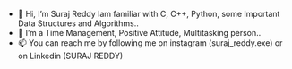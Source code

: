 - 👋 Hi, I’m Suraj Reddy
 Iam familiar with C, C++, Python, some Important Data Structures and Algorithms..
- 🌱 I’m a Time Management, Positive Attitude, Multitasking person..
- 📫 You can reach me by following me on instagram (suraj_reddy.exe) or on Linkedin (SURAJ REDDY)

<!---
CurlySuraj/CurlySuraj is a ✨ special ✨ repository because its `README.md` (this file) appears on your GitHub profile.
You can click the Preview link to take a look at your changes.
--->
